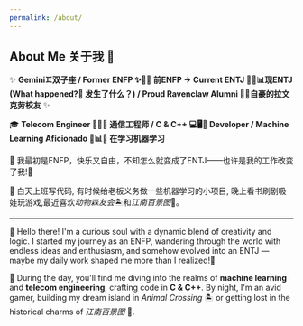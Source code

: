 ```yaml
---
permalink: /about/
---
```

## About Me 关于我 🌟

✨ **Gemini♊双子座 / Former ENFP ✨🌈😄 前ENFP  → Current ENTJ 💼🔥📊现ENTJ (What happened?🤔 发生了什么？) / Proud Ravenclaw Alumni 🧙‍♀️自豪的拉文克劳校友**  ✨

🎓 **Telecom Engineer 📡📶📞 通信工程师 / C & C++ 💻🖥️🧩 Developer / Machine Learning Aficionado 🤖📊🧠 在学习机器学习**


🌟 我最初是ENFP，快乐又自由，不知怎么就变成了ENTJ——也许是我的工作改变了我!🌱

🔧 白天上班写代码, 有时候给老板义务做一些机器学习的小项目, 晚上看书刷剧吸娃玩游戏,最近喜欢*动物森友会*🏝️和*江南百景图*🏯。


---

🌟 Hello there! I'm a curious soul with a dynamic blend of creativity and logic. I started my journey as an ENFP, wandering through the world with endless ideas and enthusiasm, and somehow evolved into an ENTJ — maybe my daily work shaped me more than I realized!🌱

🔧 During the day, you'll find me diving into the realms of **machine learning** and **telecom engineering**, crafting code in **C & C++**. By night, I'm an avid gamer, building my dream island in *Animal Crossing* 🏝️ or getting lost in the historical charms of *江南百景图* 🏯.
